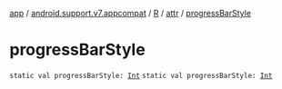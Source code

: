 [app](../../../index.md) / [android.support.v7.appcompat](../../index.md) / [R](../index.md) / [attr](index.md) / [progressBarStyle](.)

# progressBarStyle

`static val progressBarStyle: `[`Int`](https://kotlinlang.org/api/latest/jvm/stdlib/kotlin/-int/index.html)
`static val progressBarStyle: `[`Int`](https://kotlinlang.org/api/latest/jvm/stdlib/kotlin/-int/index.html)